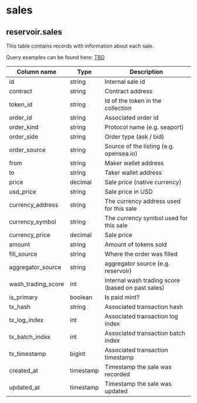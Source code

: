 # sales

## **reservoir.sales**

This table contains records with information about each sale.

Query examples can be found here: [TBD](TBD)

| **Column name**      | **Type**  | **Description**                                   |
|----------------------|-----------|---------------------------------------------------|
| id                   | string    | Internal sale id                                  |
| contract             | string    | Contract address                                  |
| token\_id            | string    | Id of the token in the collection                 |
| order\_id            | string    | Associated order id                               |
| order\_kind          | string    | Protocol name (e.g. seaport)                      |
| order\_side          | string    | Order type (ask / bid)                            |
| order\_source        | string    | Source of the listing (e.g. opensea.io)           |
| from                 | string    | Maker wallet address                              |
| to                   | string    | Taker wallet address                              |
| price                | decimal   | Sale price (native currency)                      |
| usd\_price           | string    | Sale price in USD                                 |
| currency\_address    | string    | The currency address used for this sale           |
| currency\_symbol     | string    | The currency symbol used for this sale            |
| currency\_price      | decimal   | Sale price                                        |
| amount               | string    | Amount of tokens sold                             |
| fill\_source         | string    | Where the order was filled                        |
| aggregator\_source   | string    | aggregator source (e.g. reservoir)                |
| wash\_trading\_score | int       | Internal wash trading score (based on past sales) |
| is\_primary          | boolean   | Is paid mint?                                     |
| tx\_hash             | string    | Associated transaction hash                       |
| tx\_log\_index       | int       | Associated transaction log index                  |
| tx\_batch\_index     | int       | Associated transaction batch index                |
| tx\_timestamp        | bigint    | Associated transaction timestamp                  |
| created\_at          | timestamp | Timestamp the sale was recorded                   |
| updated\_at          | timestamp | Timestamp the sale was updated                    |                                                               |
